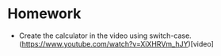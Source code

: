 # Homework
* Create the calculator in the video using switch-case. (https://www.youtube.com/watch?v=XiXHRVm_hJY)[video]
